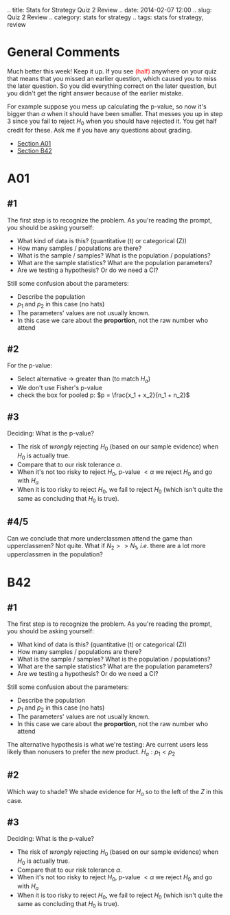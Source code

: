 .. title: Stats for Strategy Quiz 2 Review
.. date: 2014-02-07 12:00
.. slug: Quiz 2 Review
.. category: stats for strategy
.. tags: stats for strategy, review

# General Comments

Much better this week! Keep it up. If you see <font color='red'>(half)</font> anywhere on your quiz that means that you missed an earlier question, which caused you to miss the later question. So you did everything correct on the later question, but you didn't get the right answer because of the earlier mistake.

For example suppose you mess up calculating the p-value, so now it's bigger than $\alpha$ when it should have been smaller. That messes you up in step 3 since you fail to reject $H_0$ when you should have rejected it. You get half credit for these. Ask me if you have any questions about grading.

- [Section A01](#sectionA01)
- [Section B42](#sectionB42)

# A01<a name="sectionA01"></a>

## #1

The first step is to recognize the problem. As you're reading the prompt, you should be asking yourself:

- What kind of data is this? (quantitative (t) or categorical (Z))
- How many samples / populations are there?
- What is the sample / samples? What is the population / populations?
- What are the sample statistics? What are the population parameters?
- Are we testing a hypothesis? Or do we need a CI?

Still some confusion about the parameters:

- Describe the population
- $p_1$ and $p_2$ in this case (no hats)
- The parameters' values are not usually known.
- In this case we care about the **proportion**, not the raw number who attend

## #2

For the p-value:

- Select alternative -> greater than (to match $H_a$)
- We don't use Fisher's p-value
- check the box for pooled p: $p = \frac{x_1 + x_2}{n_1 + n_2}$

## #3

Deciding: What is the p-value?

- The risk of *wrongly* rejecting $H_0$ (based on our sample evidence) when $H_0$ is actually true.
- Compare that to our risk tolerance $\alpha$.
- When it's not too risky to reject $H_0$, p-value $< \alpha$ we reject $H_0$ and go with $H_a$
- When it is too risky to reject $H_0$, we fail to reject $H_0$ (which isn't quite the same as concluding that $H_0$ is true).

## #4/5

Can we conclude that more underclassmen attend the game than upperclassmen? Not quite. What if $N_2 >> N_1$, *i.e.* there are a lot more upperclassmen in the population?

# B42<a name="sectionB42"></a>

## #1
The first step is to recognize the problem. As you're reading the prompt, you should be asking yourself:

- What kind of data is this? (quantitative (t) or categorical (Z))
- How many samples / populations are there?
- What is the sample / samples? What is the population / populations?
- What are the sample statistics? What are the population parameters?
- Are we testing a hypothesis? Or do we need a CI?

Still some confusion about the parameters:

- Describe the population
- $p_1$ and $p_2$ in this case (no hats)
- The parameters' values are not usually known.
- In this case we care about the **proportion**, not the raw number who attend

The alternative hypothesis is what we're testing: Are current users less likely than nonusers to prefer the new product. $H_a: p_1 < p_2$

## #2

Which way to shade? We shade evidence for $H_a$ so to the left of the $Z$ in this case.

## #3

Deciding: What is the p-value?

- The risk of *wrongly* rejecting $H_0$ (based on our sample evidence) when $H_0$ is actually true.
- Compare that to our risk tolerance $\alpha$.
- When it's not too risky to reject $H_0$, p-value $< \alpha$ we reject $H_0$ and go with $H_a$
- When it is too risky to reject $H_0$, we fail to reject $H_0$ (which isn't quite the same as concluding that $H_0$ is true).
